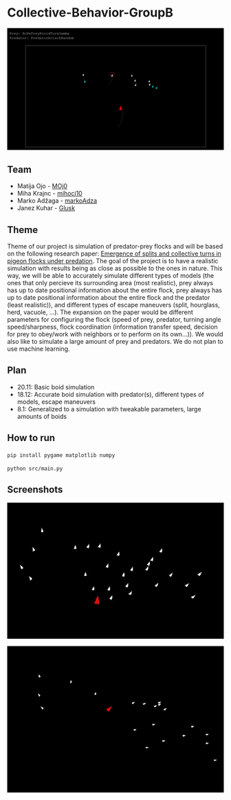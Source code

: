 # Collective-Behavior-GroupB

![demoGIF](/demo.gif)


## Team

- Matija Ojo - [MOj0](https://github.com/MOj0)
- Miha Krajnc - [mihoci10](https://github.com/mihoci10)
- Marko Adžaga - [markoAdza](https://github.com/markoAdza)
- Janez Kuhar  - [Glusk](https://github.com/Glusk)


## Theme

Theme of our project is simulation of predator-prey flocks and will be based on the following research paper: [Emergence of splits and collective turns in pigeon flocks under predation](https://royalsocietypublishing.org/doi/10.1098/rsos.211898).
The goal of the project is to have a realistic simulation with results being as close as possible to the ones in nature.
This way, we will be able to accurately simulate different types of models (the ones that only percieve its surrounding area (most realistic), prey always has up to date positional information about the entire flock, prey always has up to date positional information about the entire flock and the predator (least realistic)), and different types of escape maneuvers (split, hourglass, herd, vacuole, ...).
The expansion on the paper would be different parameters for configuring the flock (speed of prey, predator, turning angle speed/sharpness, flock coordination (information transfer speed, decision for prey to obey/work with neighbors or to perform on its own...)).
We would also like to simulate a large amount of prey and predators.
We do not plan to use machine learning.

## Plan

- 20.11: Basic boid simulation
- 18.12: Accurate boid simulation with predator(s), different types of models, escape maneuvers
- 8.1: Generalized to a simulation with tweakable parameters, large amounts of boids

## How to run

``pip install pygame matplotlib numpy``

``python src/main.py``

## Screenshots

![ScreenShot](/report/fig/boids_step_233.jpg)

![ScreenShot](/report/fig/boids_step_261.jpg)


